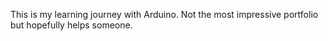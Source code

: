This is my learning journey with Arduino. Not the most impressive portfolio but hopefully helps someone.
